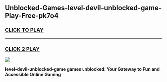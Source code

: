 
## Unblocked-Games-level-devil-unblocked-game-Play-Free-pk7o4
<h3>
<a href="https://premium76.site?title=level-devil-unblocked-game&ref=09A">CLICK TO PLAY</a></h3>
<hr>

<h3>
<a href="https://premium76.site?title=level-devil-unblocked-game&ref=09A">CLICK 2 PLAY</a>
  
</h3>

<a href="https://premium76.site?title=level-devil-unblocked-game&ref=09A"><img src="https://clearcache.store/games.png"></a>


**level-devil-unblocked-game games unblocked: Your Gateway to Fun and Accessible Online Gaming**
